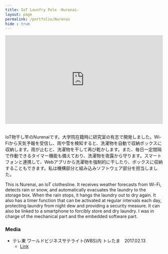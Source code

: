 ```yaml
---
title: IoT Launfry Pole -Nurenai-
layout: page
permalink: /portfolio/Nurenai
hide : true
---
```



<div style="position:relative; padding-bottom:56.25%; height:0; overflow: hidden;">
<iframe style= "position: absolute; top:0; left:0; width:100%; height:100%;" width="560" height="315" src="https://www.youtube.com/embed/iBzaJtll_Mk?si=B4IqS2JmOcr69NFo" title="YouTube video player" frameborder="0" allow="accelerometer; autoplay; clipboard-write; encrypted-media; gyroscope; picture-in-picture; web-share" allowfullscreen></iframe>
</div>

<br />

IoT物干し竿のNurenaiです。大学院在籍時に研究室の有志で開発しました。Wi-Fiから天気予報を受信し、雨や雪を検知すると、洗濯物を自動で収納ボックスに収納します。雨が止むと、洗濯物を干して再び乾かします。また、毎日一定間隔で作動できるタイマー機能も備えており、洗濯物を夜露から守ります。スマートフォンと連携して、Webアプリから洗濯物を強制的に干したり、ボックスに収納することもできます。私は機構部分と組み込みソフトウェア部分を担当しました。

This is Nurenai, an IoT clothesline.
It receives weather forecasts from Wi-Fi, detects rain or snow, and automatically evacuates the laundry to the storage box.
When the rain stops, it hangs the laundry out to dry again.
It also has a timer function that can be activated at regular intervals each day, protecting laundry from night dew and providing a security measure.
It can also be linked to a smartphone to forcibly store and dry laundry.
I was in charge of the mechanical part and the embedded software part.

### Media
- テレ東 ワールドビジネスサテライト(WBS)内 トレたま　2017.02.13
  - [Link](https://txbiz.tv-tokyo.co.jp/wbs/trend_tamago/126561)